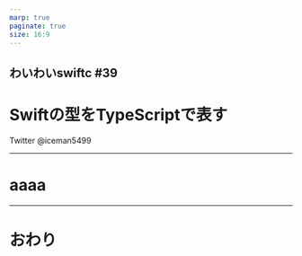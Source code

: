 ```yaml
---
marp: true
paginate: true
size: 16:9
---
```


## わいわいswiftc #39

# Swiftの型をTypeScriptで表す

Twitter @iceman5499

<!-- _footer: 2023年1月20日 -->

---

# aaaa


---

# おわり
